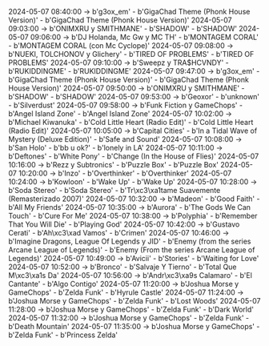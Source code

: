 2024-05-07 08:40:00 -> b'g3ox_em' - b'GigaChad Theme (Phonk House Version)' - b'GigaChad Theme (Phonk House Version)'
2024-05-07 09:03:00 -> b'ONIMXRU y SMITHMANE' - b'SHADOW' - b'SHADOW'
2024-05-07 09:06:00 -> b'DJ Holanda, Mc Gw y MC TH' - b'MONTAGEM CORAL' - b'MONTAGEM CORAL (con Mc Cyclope)'
2024-05-07 09:08:00 -> b'NUEKI, TOLCHONOV y Glichery' - b'TIRED OF PROBLEMS' - b'TIRED OF PROBLEMS'
2024-05-07 09:10:00 -> b'Sweepz y TRA$HCVNDY' - b'RUKIDDINGME' - b'RUKIDDINGME'
2024-05-07 09:47:00 -> b'g3ox_em' - b'GigaChad Theme (Phonk House Version)' - b'GigaChad Theme (Phonk House Version)'
2024-05-07 09:50:00 -> b'ONIMXRU y SMITHMANE' - b'SHADOW' - b'SHADOW'
2024-05-07 09:53:00 -> b'Geoxor' - b'unknown' - b'Silverdust'
2024-05-07 09:58:00 -> b'Funk Fiction y GameChops' - b'Angel Island Zone' - b'Angel Island Zone'
2024-05-07 10:02:00 -> b'Michael Kiwanuka' - b'Cold Little Heart (Radio Edit)' - b'Cold Little Heart (Radio Edit)'
2024-05-07 10:05:00 -> b'Capital Cities' - b'In a Tidal Wave of Mystery (Deluxe Edition)' - b'Safe and Sound'
2024-05-07 10:08:00 -> b'San Holo' - b'bb u ok?' - b'lonely in LA'
2024-05-07 10:11:00 -> b'Deftones' - b'White Pony' - b'Change (In the House of Flies)'
2024-05-07 10:16:00 -> b'Rezz y Subtronics' - b'Puzzle Box' - b'Puzzle Box'
2024-05-07 10:20:00 -> b'Inzo' - b'Overthinker' - b'Overthinker'
2024-05-07 10:24:00 -> b'Kowloon' - b'Wake Up' - b'Wake Up'
2024-05-07 10:28:00 -> b'Soda Stereo' - b'Soda Stereo' - b'Tr\xc3\xa1tame Suavemente (Remasterizado 2007)'
2024-05-07 10:32:00 -> b'Madeon' - b'Good Faith' - b'All My Friends'
2024-05-07 10:35:00 -> b'Aurora' - b'The Gods We Can Touch' - b'Cure For Me'
2024-05-07 10:38:00 -> b'Polyphia' - b'Remember That You Will Die' - b'Playing God'
2024-05-07 10:42:00 -> b'Gustavo Cerati' - b'Ah\xc3\xad Vamos' - b'Crimen'
2024-05-07 10:46:00 -> b'Imagine Dragons, League Of Legends y JID' - b'Enemy (from the series Arcane League of Legends)' - b'Enemy (From the series Arcane League of Legends)'
2024-05-07 10:49:00 -> b'Avicii' - b'Stories' - b'Waiting for Love'
2024-05-07 10:52:00 -> b'Bronco' - b'Salvaje Y Tierno' - b'Total Que M\xc3\xa1s Da'
2024-05-07 10:56:00 -> b'Andr\xc3\xa9s Calamaro' - b'El Cantante' - b'Algo Contigo'
2024-05-07 11:20:00 -> b'Joshua Morse y GameChops' - b'Zelda Funk' - b'Hyrule Castle'
2024-05-07 11:24:00 -> b'Joshua Morse y GameChops' - b'Zelda Funk' - b'Lost Woods'
2024-05-07 11:28:00 -> b'Joshua Morse y GameChops' - b'Zelda Funk' - b'Dark World'
2024-05-07 11:32:00 -> b'Joshua Morse y GameChops' - b'Zelda Funk' - b'Death Mountain'
2024-05-07 11:35:00 -> b'Joshua Morse y GameChops' - b'Zelda Funk' - b'Princess Zelda'
